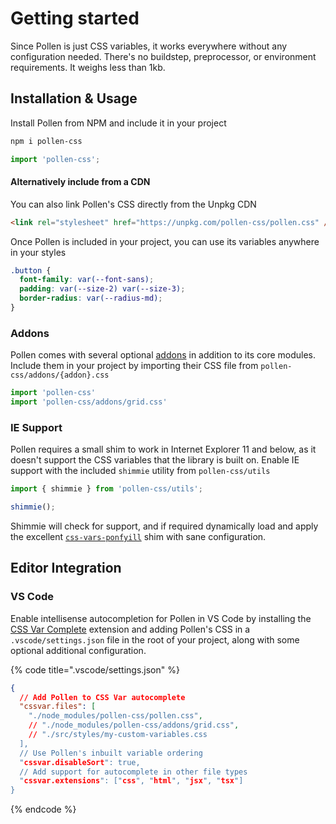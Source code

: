 # Getting started

Since Pollen is just CSS variables, it works everywhere without any configuration needed. There's no buildstep, preprocessor, or environment requirements. It weighs less than 1kb.

## Installation & Usage

Install Pollen from NPM and include it in your project

```bash
npm i pollen-css
```

```javascript
import 'pollen-css';
```

#### Alternatively include from a CDN

You can also link Pollen's CSS directly from the Unpkg CDN

```html
<link rel="stylesheet" href="https://unpkg.com/pollen-css/pollen.css" />
```

Once Pollen is included in your project, you can use its variables anywhere in your styles

```css
.button {
  font-family: var(--font-sans);
  padding: var(--size-2) var(--size-3);
  border-radius: var(--radius-md);
}
```

### Addons

Pollen comes with several optional [addons](getting-started.md#undefined) in addition to its core modules. Include them in your project by importing their CSS file from `pollen-css/addons/{addon}.css`

```javascript
import 'pollen-css'
import 'pollen-css/addons/grid.css'
```

### IE Support

Pollen requires a small shim to work in Internet Explorer 11 and below, as it doesn't support the CSS variables that the library is built on. Enable IE support with the included `shimmie` utility from `pollen-css/utils`

```javascript
import { shimmie } from 'pollen-css/utils';

shimmie();
```

Shimmie will check for support, and if required dynamically load and apply the excellent [`css-vars-ponfyill`](https://jhildenbiddle.github.io/css-vars-ponyfill/#/) shim with sane configuration.

## Editor Integration

### VS Code

Enable intellisense autocompletion for Pollen in VS Code by installing the [CSS Var Complete](https://marketplace.visualstudio.com/items?itemName=phoenisx.cssvar) extension and adding Pollen's CSS in a `.vscode/settings.json` file in the root of your project, along with some optional additional configuration.

{% code title=".vscode/settings.json" %}
```json
{
  // Add Pollen to CSS Var autocomplete
  "cssvar.files": [
    "./node_modules/pollen-css/pollen.css",
    // "./node_modules/pollen-css/addons/grid.css",
    // "./src/styles/my-custom-variables.css
  ],
  // Use Pollen's inbuilt variable ordering
  "cssvar.disableSort": true,
  // Add support for autocomplete in other file types
  "cssvar.extensions": ["css", "html", "jsx", "tsx"]
}
```
{% endcode %}
